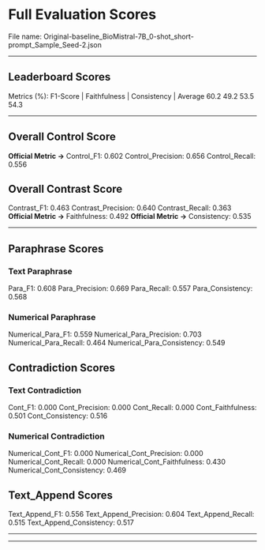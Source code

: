 # Full Evaluation Scores

File name: Original-baseline_BioMistral-7B_0-shot_short-prompt_Sample_Seed-2.json


---

## Leaderboard Scores

Metrics (%): F1-Score | Faithfulness | Consistency | Average
                60.2        49.2          53.5        54.3

---

## Overall Control Score

**Official Metric ->** Control_F1: 0.602
Control_Precision: 0.656
Control_Recall: 0.556

## Overall Contrast Score

Contrast_F1: 0.463
Contrast_Precision: 0.640
Contrast_Recall: 0.363
**Official Metric ->** Faithfulness: 0.492
**Official Metric ->** Consistency: 0.535

---


## Paraphrase Scores


### Text Paraphrase

Para_F1: 0.608
Para_Precision: 0.669
Para_Recall: 0.557
Para_Consistency: 0.568


### Numerical Paraphrase

Numerical_Para_F1: 0.559
Numerical_Para_Precision: 0.703
Numerical_Para_Recall: 0.464
Numerical_Para_Consistency: 0.549


## Contradiction Scores


### Text Contradiction

Cont_F1: 0.000
Cont_Precision: 0.000
Cont_Recall: 0.000
Cont_Faithfulness: 0.501
Cont_Consistency: 0.516


### Numerical Contradiction

Numerical_Cont_F1: 0.000
Numerical_Cont_Precision: 0.000
Numerical_Cont_Recall: 0.000
Numerical_Cont_Faithfulness: 0.430
Numerical_Cont_Consistency: 0.469


## Text_Append Scores

Text_Append_F1: 0.556
Text_Append_Precision: 0.604
Text_Append_Recall: 0.515
Text_Append_Consistency: 0.517

---


---


